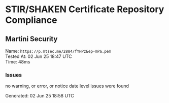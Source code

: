 # STIR/SHAKEN Certificate Repository Compliance

## Martini Security

Name: `https://p.mtsec.me/2884/fYHPzEep-mPa.pem`\
Tested At: 02 Jun 25 18:47 UTC\
Time: 48ms

### Issues

no warning, or error, or notice date level issues were found

Generated: 02 Jun 25 18:58 UTC